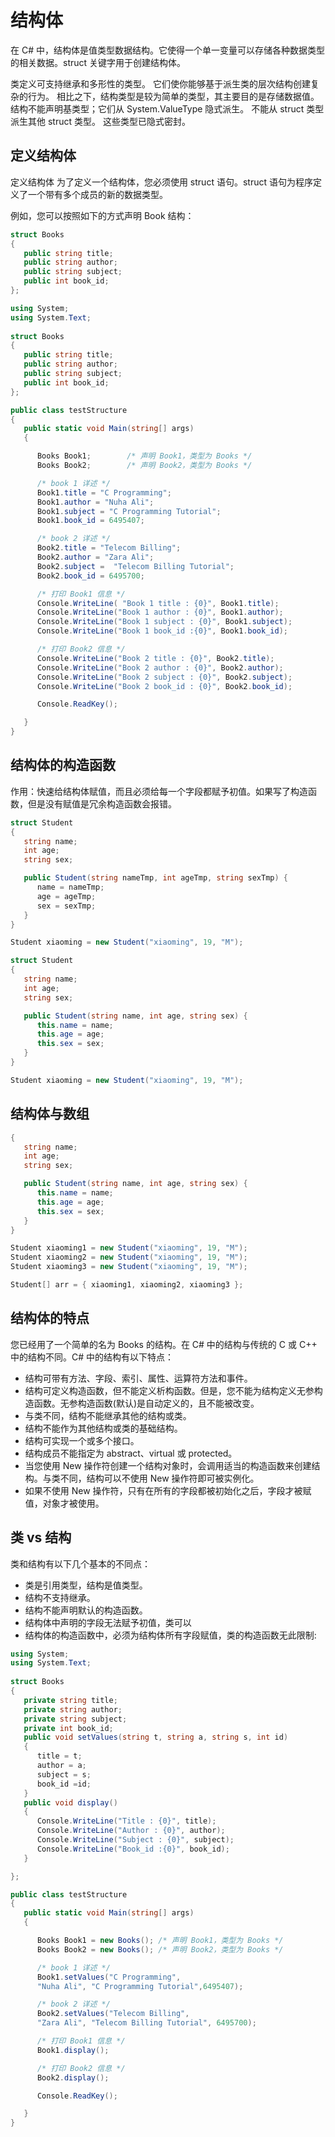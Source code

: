 # 结构体
在 C# 中，结构体是值类型数据结构。它使得一个单一变量可以存储各种数据类型的相关数据。struct 关键字用于创建结构体。

类定义可支持继承和多形性的类型。 它们使你能够基于派生类的层次结构创建复杂的行为。 相比之下，结构类型是较为简单的类型，其主要目的是存储数据值。 结构不能声明基类型；它们从 System.ValueType 隐式派生。 不能从 struct 类型派生其他 struct 类型。 这些类型已隐式密封。

## 定义结构体

定义结构体
为了定义一个结构体，您必须使用 struct 语句。struct 语句为程序定义了一个带有多个成员的新的数据类型。

例如，您可以按照如下的方式声明 Book 结构：

```csharp
struct Books
{
   public string title;
   public string author;
   public string subject;
   public int book_id;
};  
```

```csharp
using System;
using System.Text;
     
struct Books
{
   public string title;
   public string author;
   public string subject;
   public int book_id;
};  

public class testStructure
{
   public static void Main(string[] args)
   {

      Books Book1;        /* 声明 Book1，类型为 Books */
      Books Book2;        /* 声明 Book2，类型为 Books */

      /* book 1 详述 */
      Book1.title = "C Programming";
      Book1.author = "Nuha Ali";
      Book1.subject = "C Programming Tutorial";
      Book1.book_id = 6495407;

      /* book 2 详述 */
      Book2.title = "Telecom Billing";
      Book2.author = "Zara Ali";
      Book2.subject =  "Telecom Billing Tutorial";
      Book2.book_id = 6495700;

      /* 打印 Book1 信息 */
      Console.WriteLine( "Book 1 title : {0}", Book1.title);
      Console.WriteLine("Book 1 author : {0}", Book1.author);
      Console.WriteLine("Book 1 subject : {0}", Book1.subject);
      Console.WriteLine("Book 1 book_id :{0}", Book1.book_id);

      /* 打印 Book2 信息 */
      Console.WriteLine("Book 2 title : {0}", Book2.title);
      Console.WriteLine("Book 2 author : {0}", Book2.author);
      Console.WriteLine("Book 2 subject : {0}", Book2.subject);
      Console.WriteLine("Book 2 book_id : {0}", Book2.book_id);      

      Console.ReadKey();

   }
}
```

## 结构体的构造函数

作用：快速给结构体赋值，而且必须给每一个字段都赋予初值。如果写了构造函数，但是没有赋值是冗余构造函数会报错。

```csharp
struct Student
{
   string name;
   int age;
   string sex;

   public Student(string nameTmp, int ageTmp, string sexTmp) {
      name = nameTmp;
      age = ageTmp;
      sex = sexTmp;
   }
}

Student xiaoming = new Student("xiaoming", 19, "M");
```

```csharp
struct Student
{
   string name;
   int age;
   string sex;

   public Student(string name, int age, string sex) {
      this.name = name;
      this.age = age;
      this.sex = sex;
   }
}

Student xiaoming = new Student("xiaoming", 19, "M");
```

## 结构体与数组

```csharp
{
   string name;
   int age;
   string sex;

   public Student(string name, int age, string sex) {
      this.name = name;
      this.age = age;
      this.sex = sex;
   }
}

Student xiaoming1 = new Student("xiaoming", 19, "M");
Student xiaoming2 = new Student("xiaoming", 19, "M");
Student xiaoming3 = new Student("xiaoming", 19, "M");

Student[] arr = { xiaoming1, xiaoming2, xiaoming3 };
```

## 结构体的特点

您已经用了一个简单的名为 Books 的结构。在 C# 中的结构与传统的 C 或 C++ 中的结构不同。C# 中的结构有以下特点：

- 结构可带有方法、字段、索引、属性、运算符方法和事件。
- 结构可定义构造函数，但不能定义析构函数。但是，您不能为结构定义无参构造函数。无参构造函数(默认)是自动定义的，且不能被改变。
- 与类不同，结构不能继承其他的结构或类。
- 结构不能作为其他结构或类的基础结构。
- 结构可实现一个或多个接口。
- 结构成员不能指定为 abstract、virtual 或 protected。
- 当您使用 New 操作符创建一个结构对象时，会调用适当的构造函数来创建结构。与类不同，结构可以不使用 New 操作符即可被实例化。
- 如果不使用 New 操作符，只有在所有的字段都被初始化之后，字段才被赋值，对象才被使用。

## 类 vs 结构
类和结构有以下几个基本的不同点：

- 类是引用类型，结构是值类型。
- 结构不支持继承。
- 结构不能声明默认的构造函数。
- 结构体中声明的字段无法赋予初值，类可以
- 结构体的构造函数中，必须为结构体所有字段赋值，类的构造函数无此限制:

```csharp
using System;
using System.Text;
     
struct Books
{
   private string title;
   private string author;
   private string subject;
   private int book_id;
   public void setValues(string t, string a, string s, int id)
   {
      title = t;
      author = a;
      subject = s;
      book_id =id;
   }
   public void display()
   {
      Console.WriteLine("Title : {0}", title);
      Console.WriteLine("Author : {0}", author);
      Console.WriteLine("Subject : {0}", subject);
      Console.WriteLine("Book_id :{0}", book_id);
   }

};  

public class testStructure
{
   public static void Main(string[] args)
   {

      Books Book1 = new Books(); /* 声明 Book1，类型为 Books */
      Books Book2 = new Books(); /* 声明 Book2，类型为 Books */

      /* book 1 详述 */
      Book1.setValues("C Programming",
      "Nuha Ali", "C Programming Tutorial",6495407);

      /* book 2 详述 */
      Book2.setValues("Telecom Billing",
      "Zara Ali", "Telecom Billing Tutorial", 6495700);

      /* 打印 Book1 信息 */
      Book1.display();

      /* 打印 Book2 信息 */
      Book2.display();

      Console.ReadKey();

   }
}
```